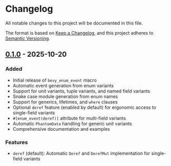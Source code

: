 # Changelog

All notable changes to this project will be documented in this file.

The format is based on [Keep a Changelog](https://keepachangelog.com/en/1.0.0/),
and this project adheres to [Semantic Versioning](https://semver.org/spec/v2.0.0.html).

## [0.1.0] - 2025-10-20

### Added
- Initial release of `bevy_enum_event` macro
- Automatic event generation from enum variants
- Support for unit variants, tuple variants, and named field variants
- Snake case module generation from enum names
- Support for generics, lifetimes, and `where` clauses
- Optional `deref` feature (enabled by default) for ergonomic access to single-field variants
- `#[enum_event(deref)]` attribute for multi-field variants
- Automatic `PhantomData` handling for generic unit variants
- Comprehensive documentation and examples

### Features
- `deref` (default): Automatic `Deref` and `DerefMut` implementation for single-field variants

[0.1.0]: https://github.com/ffmulks/bevy_enum_event/releases/tag/v0.1.0

